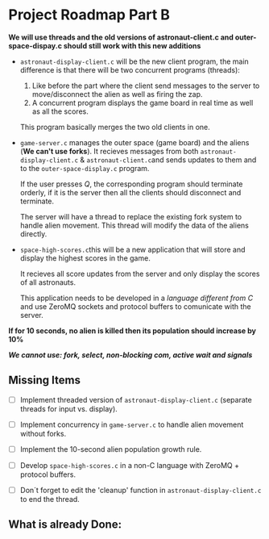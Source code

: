 # Project Roadmap Part B

**We will use threads and the old versions of astronaut-client.c and outer-space-dispay.c should still work with this new additions**

- `astronaut-display-client.c` will be the new client program, the main difference is that there will be two concurrent programs (threads):
    1. Like before the part where the client send messages to the server to move/disconnect the alien as well as firing the zap.
    2. A concurrent program displays the game board in real time as well as all the scores.

    This program basically merges the two old clients in one.

- `game-server.c` manages the outer space (game board) and the aliens (**We can't use forks**). It recieves messages from both `astronaut-display-client.c` & `astronaut-client.c`and sends updates to them and to the `outer-space-display.c` program.

    If the user presses *Q*, the corresponding program should terminate orderly, if it is the server then all the clients should disconnect and terminate.

    The server will have a thread to replace the existing fork system to handle alien movement. This thread will modify the data of the aliens directly. 

- `space-high-scores.c`this will be a new application that will store and display the highest scores in the game.

    It recieves all score updates from the server and only display the scores of all astronauts.

    This application needs to be developed in a *language different from C* and use ZeroMQ sockets and protocol buffers to comunicate with the server.

**If for 10 seconds, no alien is killed then its population should increase by 10%**


***We cannot use: fork, select, non-blocking com, active wait and signals***


## Missing Items

- [ ] Implement threaded version of `astronaut-display-client.c` (separate threads for input vs. display).  
- [ ] Implement concurrency in `game-server.c` to handle alien movement without forks.  
- [ ] Implement the 10-second alien population growth rule.  
- [ ] Develop `space-high-scores.c` in a non-C language with ZeroMQ + protocol buffers.  
- [ ] Don´t forget to edit the 'cleanup' function in `astronaut-display-client.c` to end the thread.

 




## What is already Done:





